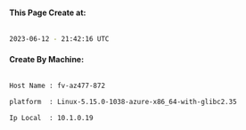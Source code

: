 
   
#### This Page Create at:

```bash

2023-06-12 - 21:42:16 UTC

```

#### Create By Machine:

```bash

Host Name : fv-az477-872

platform  : Linux-5.15.0-1038-azure-x86_64-with-glibc2.35

Ip Local  : 10.1.0.19

```


